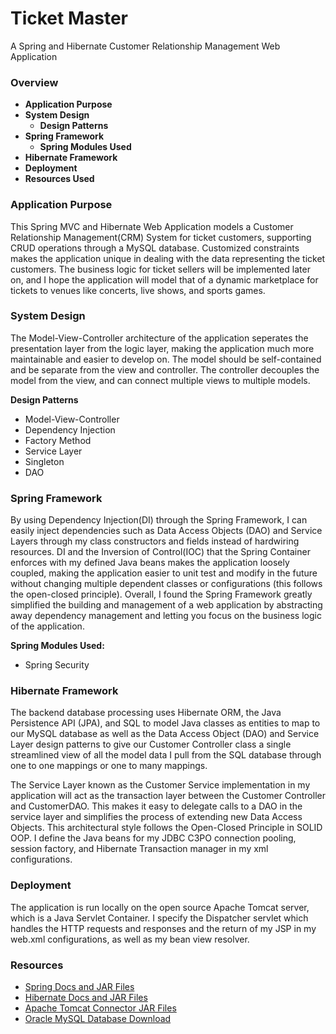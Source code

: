 # Ticket Master 
A Spring and Hibernate Customer Relationship Management Web Application 

### Overview
* **Application Purpose**
* **System Design**
   * **Design Patterns**
* **Spring Framework**
   * **Spring Modules Used**
* **Hibernate Framework**
* **Deployment**
* **Resources Used**

### Application Purpose
This Spring MVC and Hibernate Web Application models a Customer Relationship Management(CRM) System for ticket customers, supporting CRUD operations through a MySQL database. Customized constraints makes the application unique in dealing with the data representing the ticket customers. The business logic for ticket sellers will be implemented later on, and I hope the application will model that of a dynamic marketplace for tickets to venues like concerts, live shows, and sports games.

### System Design
The Model-View-Controller architecture of the application seperates the presentation layer from the logic layer, making the application much more maintainable and easier to develop on. The model should be self-contained and be separate from the view and controller. The controller decouples the model from the view, and can connect multiple views to multiple models.

**Design Patterns** 
* Model-View-Controller
* Dependency Injection
* Factory Method
* Service Layer 
* Singleton
* DAO

### Spring Framework
By using Dependency Injection(DI) through the Spring Framework, I can easily inject dependencies such as Data Access Objects (DAO) and Service Layers through my class constructors and fields instead of hardwiring resources. DI and the Inversion of Control(IOC) that the Spring Container enforces with my defined Java beans makes the application loosely coupled, making the application easier to unit test and modify in the future without changing multiple dependent classes or configurations (this follows the open-closed principle). Overall, I found the Spring Framework greatly simplified the building and management of a web application by abstracting away dependency management and letting you focus on the business logic of the application.

**Spring Modules Used:**
* Spring Security 

### Hibernate Framework
The backend database processing uses Hibernate ORM, the Java Persistence API (JPA), and SQL to model Java classes as entities to map to our MySQL database as well as the Data Access Object (DAO) and Service Layer design patterns to give our Customer Controller class a single streamlined view of all the model data I pull from the SQL database through one to one mappings or one to many mappings.

The Service Layer known as the Customer Service implementation in my application will act as the transaction layer between the Customer Controller and CustomerDAO. This makes it easy to delegate calls to a DAO in the service layer and simplifies the process of extending new Data Access Objects. This architectural style follows the Open-Closed Principle in SOLID OOP.
I define the Java beans for my JDBC C3PO connection pooling, session factory, and Hibernate Transaction manager in my xml configurations.

### Deployment
The application is run locally on the open source Apache Tomcat server, which is a Java Servlet Container. I specify the Dispatcher servlet which handles the HTTP requests and responses and the return of my JSP in my web.xml configurations, as well as my bean view resolver.

### Resources 
* <a href="https://spring.io/docs/reference" target="_blank">Spring Docs and JAR Files</a></br>
* <a href="http://hibernate.org/orm/documentation/5.3/" target="_blank">Hibernate Docs and JAR Files</a></br>
* <a href="http://tomcat.apache.org/" target="_blank">Apache Tomcat Connector JAR Files</a></br>
* <a href="https://www.mysql.com/downloads/" target="_blank">Oracle MySQL Database Download</a></br>
